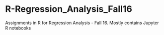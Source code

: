 # R-Regression_Analysis_Fall16
Assignments in R for Regression Analysis - Fall 16. Mostly contains Jupyter R notebooks
